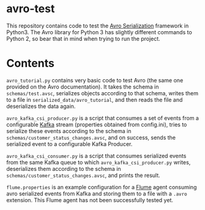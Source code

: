# avro-test

This repository contains code to test the [Avro Serialization](https://avro.apache.org/) framework in Python3.
The Avro library for Python 3 has slightly different commands to Python 2, so bear that in mind when trying to run the project.

# Contents

`avro_tutorial.py` contains very basic code to test Avro (the same one provided on the Avro documentation).
It takes the schema in `schemas/test.avsc`, serializes objects according to that schema, writes them to a file in `serialized_data/avro_tutorial`, and then reads the file and deserializes the data again.

`avro_kafka_csi_producer.py` is a script that consumes a set of events from a configurable [Kafka](https://kafka.apache.org/) stream (properties obtained from config.ini), tries to serialize these events according to the schema in `schemas/customer_status_changes.avsc`,
and on success, sends the serialized event to a configurable Kafka Producer.

`avro_kafka_csi_consumer.py` is a script that consumes serialized events from the same Kafka queue to which `avro_kafka_csi_producer.py` writes, deserializes them according to the schema in `schemas/customer_status_changes.avsc`,
and prints the result.

`flume.properties` is an example configuration for a [Flume](https://flume.apache.org/) agent consuming avro serialized events from Kafka and storing them to a file with a `.avro` extension. This Flume agent has not been successfully tested yet.